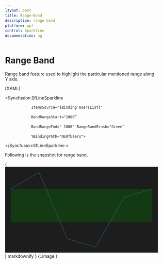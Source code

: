 ```yaml
---
layout: post
title: Range-Band
description: range band
platform: wpf
control: Sparkline
documentation: ug
---
```


# Range Band

Range band feature used to highlight the particular mentioned range along Y axis.

[XAML]

  <Syncfusion:SfLineSparkline 

                ItemsSource="{Binding UsersList}" 

                BandRangeStart="2000”

                BandRangeEnd="-1000” RangeBandBrush="Green”

                YBindingPath="NoOfUsers">

  &lt;/Syncfusion:SfLineSparkline &gt;

Following is the snapshot for range band,

{ ![C:/Users/ApoorvahR/Desktop/5.png](Range-Band_images/Range-Band_img1.png) | markdownify }
{:.image }


